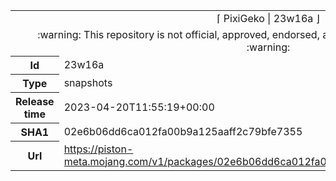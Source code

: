 <html><table>
<tr><td colspan="2" align="center"><img width="0" height="0"><br/>⌈ PixiGeko | 23w16a ⌋<br/><img width="0" height="0"></td></tr>
<tr><td colspan="2" align="center"><img width="0" height="0"><br/>
:warning: This repository is not official, approved, endorsed, associated or connected with Mojang :warning:
<br/><img width="0" height="0"></td></tr>
<tr><th>Id</th><td>23w16a</td></tr>
<tr><th>Type</th><td>snapshots</td></tr>
<tr><th>Release time</th><td>2023-04-20T11:55:19+00:00</td></tr>
<tr><th>SHA1</th><td>02e6b06dd6ca012fa00b9a125aaff2c79bfe7355</td></tr>
<tr><th>Url</th><td><a href="https://piston-meta.mojang.com/v1/packages/02e6b06dd6ca012fa00b9a125aaff2c79bfe7355/23w16a.json">https://piston-meta.mojang.com/v1/packages/02e6b06dd6ca012fa00b9a125aaff2c79bfe7355/23w16a.json</a></td></tr>